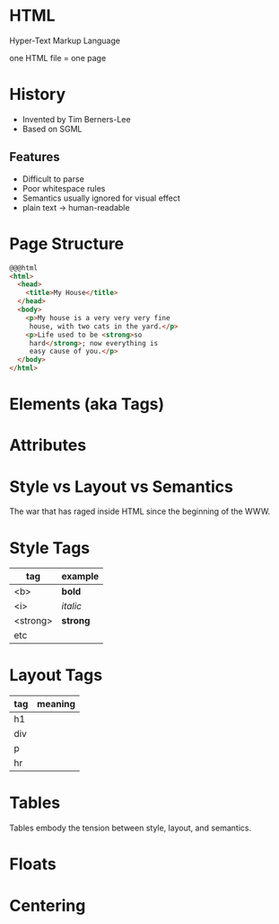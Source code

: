 # HTML

Hyper-Text Markup Language

one HTML file = one page

# History

* Invented by Tim Berners-Lee
* Based on SGML

## Features

* Difficult to parse
* Poor whitespace rules
* Semantics usually ignored for visual effect
* plain text -> human-readable

# Page Structure

```html
@@@html
<html>
  <head>
    <title>My House</title>
  </head>
  <body>
    <p>My house is a very very very fine
     house, with two cats in the yard.</p>
    <p>Life used to be <strong>so
     hard</strong>; now everything is
     easy cause of you.</p>
  </body>
</html>
```

# Elements (aka Tags)

# Attributes

# Style vs Layout vs Semantics

The war that has raged inside HTML since the beginning of the WWW.

# Style Tags

|tag|example|
|---|---|
|\<b>|<b>bold</b>|
|\<i>|<i>italic</i>|
|\<strong>|<strong>strong</strong>|
|etc|

# Layout Tags

|tag|meaning|
|---|---|
|h1|
|div|
|p|
|hr|

# Tables

Tables embody the tension between style, layout, and semantics.

# Floats

# Centering


